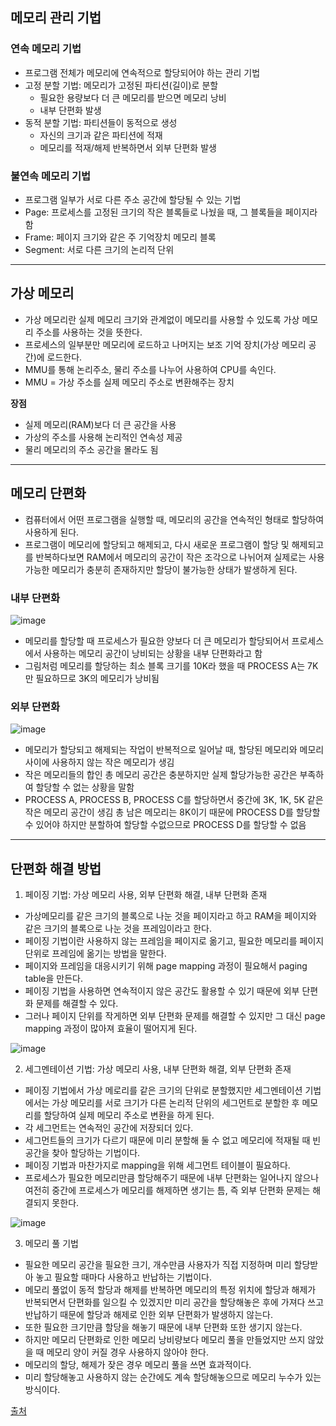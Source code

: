 ## 메모리 관리 기법

### 연속 메모리 기법

- 프로그램 전체가 메모리에 연속적으로 할당되어야 하는 관리 기법
- 고정 분할 기법: 메모리가 고정된 파티션(길이)로 분할
    - 필요한 용량보다 더 큰 메모리를 받으면 메모리 낭비
    - 내부 단편화 발생
- 동적 분할 기법: 파티션들이 동적으로 생성
    - 자신의 크기과 같은 파티션에 적재
    - 메모리를 적재/해제 반복하면서 외부 단편화 발생

### 불연속 메모리 기법

- 프로그램 일부가 서로 다른 주소 공간에 할당될 수 있는 기법
- Page: 프로세스를 고정된 크기의 작은 블록들로 나눴을 때, 그 블록들을 페이지라 함
- Frame: 페이지 크기와 같은 주 기억장치 메모리 블록
- Segment: 서로 다른 크기의 논리적 단위

---

## 가상 메모리

- 가상 메모리란 실제 메모리 크기와 관계없이 메모리를 사용할 수 있도록 가상 메모리 주소를 사용하는 것을 뜻한다.
- 프로세스의 일부분만 메모리에 로드하고 나머지는 보조 기억 장치(가상 메모리 공간)에 로드한다.
- MMU를 통해 논리주소, 물리 주소를 나누어 사용하여 CPU를 속인다.
- MMU = 가상 주소를 실제 메모리 주소로 변환해주는 장치

**장점**

- 실제 메모리(RAM)보다 더 큰 공간을 사용
- 가상의 주소를 사용해 논리적인 연속성 제공
- 물리 메모리의 주소 공간을 몰라도 됨

---

## 메모리 단편화

- 컴퓨터에서 어떤 프로그램을 실행할 때, 메모리의 공간을 연속적인 형태로 할당하여 사용하게 된다.
- 프로그램이 메모리에 할당되고 해제되고, 다시 새로운 프로그램이 할당 및 해제되고를 반복하다보면 
RAM에서 메모리의 공간이 작은 조각으로 나뉘어져 실제로는 사용가능한 메모리가 충분히 존재하지만 할당이 불가능한 상태가 발생하게 된다.

### 내부 단편화
![image](https://github.com/CS-Algorithm-Study/CS/assets/77067383/141a1aeb-dc80-48b2-b446-b918830aa018)

- 메모리를 할당할 때 프로세스가 필요한 양보다 더 큰 메모리가 할당되어서 프로세스에서 사용하는 메모리 공간이 낭비되는 상황을 내부 단편화라고 함
- 그림처럼 메모리를 할당하는 최소 블록 크기를 10K라 했을 때 PROCESS A는 7K만 필요하므로 3K의 메모리가 낭비됨

### 외부 단편화
![image](https://github.com/CS-Algorithm-Study/CS/assets/77067383/b12a2930-2e56-4d60-997f-7e23bd7eb78a)

- 메모리가 할당되고 해제되는 작업이 반복적으로 일어날 때, 할당된 메모리와 메모리 사이에 사용하지 않는 작은 메모리가 생김
- 작은 메모리들의 합인 총 메모리 공간은 충분하지만 실제 할당가능한 공간은 부족하여 할당할 수 없는 상황을 말함
- PROCESS A, PROCESS B, PROCESS C를 할당하면서 중간에 3K, 1K, 5K 같은 작은 메모리 공간이 생김
총 남은 메모리는 8K이기 때문에 PROCESS D를 할당할 수 있어야 하지만 분할하여 할당할 수없으므로 PROCESS D를 할당할 수 없음

---

## 단편화 해결 방법

1. 페이징 기법: 가상 메모리 사용, 외부 단편화 해결, 내부 단편화 존재
- 가상메모리를 같은 크기의 블록으로 나눈 것을 페이지라고 하고 RAM을 페이지와 같은 크기의 블록으로 나눈 것을 프레임이라고 한다.
- 페이징 기법이란 사용하지 않는 프레임을 페이지로 옮기고, 필요한 메모리를 페이지 단위로 프레임에 옮기는 방법을 말한다.
- 페이지와 프레임을 대응시키기 위해 page mapping 과정이 필요해서 paging table을 만든다.
- 페이징 기법을 사용하면 연속적이지 않은 공간도 활용할 수 있기 때문에 외부 단편화 문제를 해결할 수 있다.
- 그러나 페이지 단위를 작게하면 외부 단편화 문제를 해결할 수 있지만 그 대신 page mapping 과정이 많아져 효율이 떨어지게 된다.

![image](https://github.com/CS-Algorithm-Study/CS/assets/77067383/27733c3a-4a14-4905-94f3-8ac60a53b8af)

2. 세그멘테이션 기법: 가상 메모리 사용, 내부 단편화 해결, 외부 단편화 존재
- 페이징 기법에서 가상 메로리를 같은 크기의 단위로 분할했지만 세그멘테이션 기법에서는 가상 메모리를 서로 크기가 다른 논리적 단위의 세그먼트로 분할한 후 메모리를 할당하여 실제 메모리 주소로 변환을 하게 된다.
- 각 세그먼트는 연속적인 공간에 저장되더 있다.
- 세그먼트들의 크기가 다르기 때문에 미리 분할해 둘 수 없고 메모리에 적재될 때 빈 공간을 찾아 할당하는 기법이다.
- 페이징 기법과 마찬가지로 mapping을 위해 세그먼트 테이블이 필요하다.
- 프로세스가 필요한 메모리만큼 할당해주기 때문에 내부 단편화는 일어나지 않으나 여전히 중간에 프로세스가 메모리를 해제하면 생기는 틈, 즉 외부 단편화 문제는 해결되지 못한다.

![image](https://github.com/CS-Algorithm-Study/CS/assets/77067383/81b96b55-3e74-4c6c-8418-d3f08ee6b55b)

3. 메모리 풀 기법
- 필요한 메모리 공간을 필요한 크기, 개수만큼 사용자가 직접 지정하며 미리 할당받아 놓고 필요할 때마다 사용하고 반납하는 기법이다.
- 메모리 풀없이 동적 할당과 해제를 반복하면 메모리의 특정 위치에 할당과 해제가 반복되면서 단편화를 일으킬 수 있겠지만 미리 공간을 할당해놓은 후에 가져다 쓰고 반납하기 때문에 할당과 해제로 인한 외부 단편화가 발생하지 않는다.
- 또한 필요한 크기만큼 할당을 해놓기 때문에 내부 단편화 또한 생기지 않는다.
- 하지만 메모리 단편화로 인한 메모리 낭비량보다 메모리 풀을 만들었지만 쓰지 않았을 때 메모리 양이 커질 경우 사용하지 않아야 한다.
- 메모리의 할당, 해제가 잦은 경우 메모리 풀을 쓰면 효과적이다.
- 미리 할당해놓고 사용하지 않는 순간에도 계속 할당해놓으므로 메모리 누수가 있는 방식이다.

[출처](https://velog.io/@tlsdnxkr/CS-%EB%8B%A8%ED%8E%B8%ED%99%94-%EC%84%B8%EA%B7%B8%EB%A9%98%ED%85%8C%EC%9D%B4%EC%85%98-%ED%8E%98%EC%9D%B4%EC%A7%95%EB%82%B4%EB%B6%80%EB%8B%A8%ED%8E%B8%ED%99%94-%EC%99%B8%EB%B6%80%EB%8B%A8%ED%8E%B8%ED%99%94)
